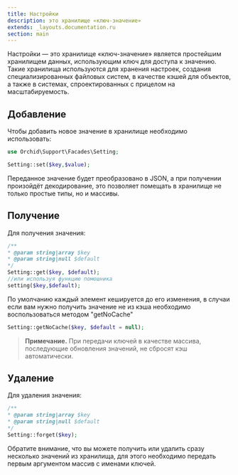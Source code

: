 ```yaml
---
title: Настройки
description: это хранилище «ключ-значение»
extends: _layouts.documentation.ru
section: main
---
```


Настройки — это хранилище «ключ-значение» является простейшим хранилищем данных, использующим ключ для доступа к значению. Такие хранилища используются для хранения настроек, создания специализированных файловых систем, в качестве кэшей для объектов, а также в системах, спроектированных с прицелом на масштабируемость.

## Добавление

Чтобы добавить новое значение в хранилище необходимо использовать:

```php
use Orchid\Support\Facades\Setting;

Setting::set($key,$value);
```


Переданное значение будет преобразовано в JSON, а при получении произойдёт декодирование, это позволяет помещать в хранилище не только простые типы, но и массивы.


## Получение

Для получения значения:
```php
/**
* @param string|array $key
* @param string|null $default
*/
Setting::get($key, $default);
//или используя функцию помошника
setting($key,$default);
```

По умолчанию каждый элемент кешируется до его изменения, в случаи если вам нужно получить значение не из кэша необходимо воспользоваться методом "getNoCache"

```php
Setting::getNoCache($key, $default = null);
```

> **Примечание.** При передачи ключей в качестве массива, последующие обновления значений, не сбросят кэш автоматически.

## Удаление

Для удаления значения:
```php
/**
* @param string|array $key
* @param string|null $default
*/
Setting::forget($key);
```

Обратите внимание, что вы можете получить или удалить сразу несколько значений из хранилища, для этого необходимо передать первым аргументом массив с именами ключей.


